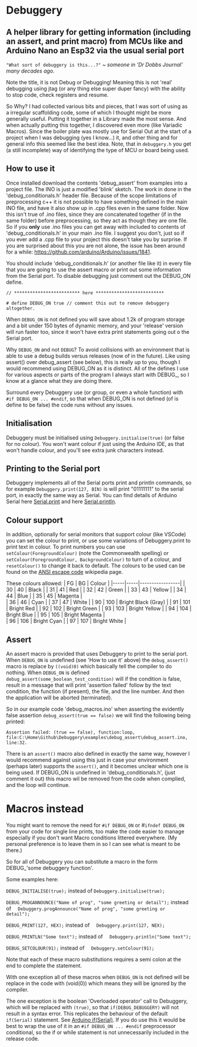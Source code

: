 
# Debuggery

## A helper library for getting information (including an assert, and print macro) from MCUs like and Arduino Nano an Esp32 via the usual serial port

`"What sort of debuggery is this...?"`   *~ someone in 'Dr Dobbs Journal' many decades ago.*

Note the title, it is not Debug or Debugging!  Meaning this is not 'real' debugging using jtag (or any thing else super duper fancy) with the ability to stop code, check registers and resume.

So Why? I had collected various bits and pieces, that I was sort of using as a irregular scaffolding code, some of which I thought might be more generally useful.  Putting it together in a Library made the most sense. And when actually putting this together, I discovered even more (like Variadic Macros). Since the boiler plate was mostly use for Serial Out at the start of a project when I was debugging (yes I know...) it, and other thing and for general info this seemed like the best idea.  Note, that in `debuggery.h` you get (a still incomplete) way of identifying the type of MCU or board being used.

## How to use it
Once installed download the contents 'debug_assert' from examples into a project file.  The INO is just a modified 'blink' sketch.  The work in done in the 'debug_conditionals.h' header file.  Because of the scope limitations of preprocessing c++ it is not possible to have something defined in the main INO file, and have it also show up in .cpp files even in the same folder.  Now this isn't true of .ino files, since they are concatenated together (if in the same folder) before preprocessing, so they act as though they are one file.  So if you **only** use .ino files you can get away with included to contents of 'debug_conditionals.h' in your main .ino file.  I suggest you don't, just so if you ever add a .cpp file to your project this doesn't take you by surprise.  If you are surprised about this you are not alone, the issue has been around for a while: <https://github.com/arduino/Arduino/issues/1841>.

You should include 'debug_conditionals.h' (or another file like it) in every file that you are going to use the assert macro or print out some information from the Serial port.  To disable debugging just comment out the DEBUG_ON define.

```// ************************* here **************************```

```# define DEBUG_ON true // comment this out to remove debuggery altogether.```

When `DEBUG_ON` is not defined you will save about 1.2k of program storage and a bit under 150 bytes of dynamic memory, and your 'release' version will run faster too, since it won't have extra print statements going out o the Serial port.

Why `DEBUG_ON` and not `DEBUG`?  To avoid collisions with an environment that is able to use a debug builds versus releases (now of in the future).  Like using assert() over debug_assert (see below), this is really up to you, though I would recommend using DEBUG_ON as it is distinct.  All of the defines I use for various aspects or parts of the program I always start with DEBUG_, so I know at a glance what they are doing there.

Surround every Debuggery use (or group, or even a whole function) with `#if DEBUG_ON ... #endif`, so that when DEBUG_ON is not defined  (of is define to be false) the code runs without any issues.

## Initialisation

Debuggery must be initialised using `Debuggery.initialise(true)` (or false for no colour).  You won't want colour if just using the Arduino IDE, as that won't handle colour, and you'll see extra junk characters instead.

## Printing to the Serial port

Debuggery implements all of the Serial ports print and println commands, so for example `Debuggery.print(127, BIN)`  is will print "01111111" to the serial port, in exactly the same way as Serial.  You can find details of Arduino Serial here [Serial.print](https://www.arduino.cc/reference/en/language/functions/communication/serial/print/) and here [Serial.println](https://www.arduino.cc/reference/en/language/functions/communication/serial/println/).

## Colour support

In addition, optionally for serial monitors that support colour (like VSCode) you can set the colour to print, or use some variations of Debuggery.print to print text in colour.  To print numbers you can use `setColour(ForegroundColour)` (note the Commonwealth spelling) or `setColour(ForegroundColour, BackgroundColour)` to turn of a colour, and `resetColour()` to change it back to default.  The colours to be used can be found on the [ANSI escape code](https://en.wikipedia.org/wiki/ANSI_escape_code) wikipedia page.

These colours allowed:
| FG | BG | Colour |
|-----|-----|-----------------|
| 30 |  40 |  Black   |
| 31 |  41 |  Red   |
| 32 |  42 |  Green   |
| 33 |  43 |  Yellow   |
| 34 |  44 |  Blue   |
| 35 |  45 |  Magenta  |  
| 36 |  46 |  Cyan   |
| 37 |  47 |  White   |
| 90 |  100 |  Bright Black (Gray) |
| 91 |  101 |  Bright Red   |
| 92 |  102 |  Bright Green   |
| 93 |  103 |  Bright Yellow   |
| 94 |  104 |  Bright Blue   |
| 95 |  105 |  Bright Magenta  |  
| 96 |  106 |  Bright Cyan   |
| 97 |  107 |  Bright White |

## Assert
An assert macro is provided that uses Debuggery to print to the serial port.  When `DEBUG_ON` is undefined (see 'How to use it' above) the `debug_assert()` macro is replace by `((void)0)` which basically tell the compiler to do nothing.  When `DEBUG_ON` is defined `debug_assert(some_boolean_test_condition)` will if the condition is false, result in a message that will print 'assertion failed' follow by the text condition, the function (if present), the file, and the line number.  And then the application will be aborted (terminated).

So in our example code 'debug_macros.ino' when asserting the evidently false assertion  `debug_assert(true == false)` we will find the following being printed:

```Assertion failed: (true == false), function:loop, file:C:\Home\Github\Debuggery\examples\debug_assert\debug_assert.ino, line:32.```

There is an `assert()` macro also defined in exactly the same way, however I would recommend against using this just in case your environment (perhaps later) supports the `assert()`, and it becomes unclear which one is being used.  If DEBUG_ON is undefined in 'debug_conditionals.h', (just comment it out) this macro wil be removed from the code when complied, and the loop will continue.

# Macros instead
You might want to remove the need for `#if DEBUG_ON` or #`ifndef DEBUG_ON` from your code for single line prints, too make the code easier to manage especially if you don't want Macro conditions littered everywhere.  (My personal preference is to leave them in so I can see what is meant to be there.)

So for all of Debuggery you can substitute a macro in the form DEBUG_'some debuggery function'.

Some examples here:

`DEBUG_INITIALISE(true);`  instead of `Debuggery.initialise(true);`

`DEBUG_PROGANNOUNCE("Name of prog", "some greeting or detail");` instead of `  Debuggery.progAnnounce("Name of prog", "some greeting or detail");`

`DEBUG_PRINT(127, HEX);` instead of `  Debuggery.print(127, NEX);`

`DEBUG_PRINTLN("Some text");` instead of `  Debuggery.println("Some text");`

`DEBUG_SETCOLOUR(91);` instead of `  Debuggery.setColour(91);`

Note that each of these macro substitutions requires a semi colon at the end to complete the statement.

With one exception all of these macros when `DEBUG_ON` is not defined will be replace in the code with (void(0)) which means they will be ignored by the compiler.

The one exception is the boolean 'Overloaded operator' call to Debuggery, which will be replaced with `(true)`, so that `if(DEBUG_DEBUGGERY)` will not result in a syntax error.  This replicates the behaviour of the default `if(Serial)` statement. See [Arduino if(Serial)](https://www.arduino.cc/reference/en/language/functions/communication/serial/ifserial/). If you do use this it would be best to wrap the use of it in an `#if DEBUG_ON ... #endif` preprocessor conditional, so the if or while statement is not unnecessarily included in the release code.
